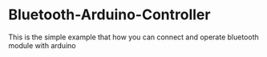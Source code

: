 # Bluetooth-Arduino-Controller
This is the simple example that how you can connect and operate bluetooth module with arduino
